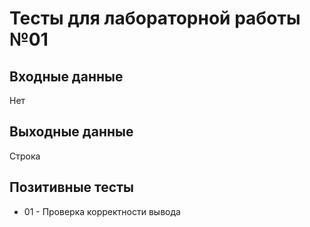 # Тесты для лабораторной работы №01

## Входные данные
Нет

## Выходные данные
Строка

## Позитивные тесты
- 01 - Проверка корректности вывода